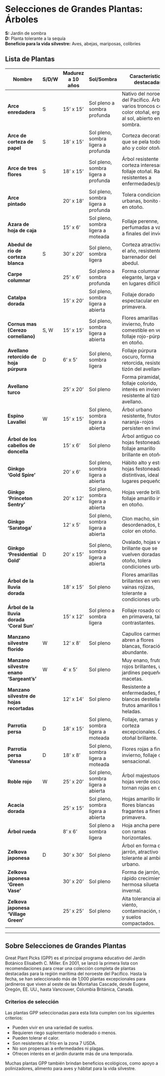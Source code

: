 # Selecciones de Grandes Plantas: Árboles

**S:** Jardín de sombra  
**D:** Planta tolerante a la sequía  
**Beneficio para la vida silvestre:** Aves, abejas, mariposas, colibríes

## Lista de Plantas

| Nombre                                   | S/D/W | Madurez a 10 años | Sol/Sombra                        | Características destacadas                                                                    |
|-------------------------------------------|-------|-------------------|-----------------------------------|----------------------------------------------------------------------------------------------|
| **Arce enredadera**                       | S     | 15’ x 15’         | Sol pleno a sombra profunda       | Nativo del noroeste del Pacífico. Árbol de varios troncos con color otoñal, erguido al sol, abierto en sombra. |
| **Arce de corteza de papel**              | S     | 18’ x 15’         | Sol pleno, sombra ligera a profunda | Corteza decorativa que se pela todo el año y color otoñal.                                   |
| **Arce de tres flores**                   | S     | 18’ x 15’         | Sol pleno, sombra ligera a profunda | Árbol resistente con corteza interesante y follaje otoñal. Raíces resistentes a enfermedades/plagas. |
| **Arce pintado**                          |       | 20’ x 18’         | Sol pleno, sombra ligera a profunda | Tolera condiciones urbanas, bonito color en otoño.                                            |
| **Azara de hoja de caja**                 |       | 15’ x 6’          | Sol pleno, sombra ligera a moteada  | Follaje perenne, flores perfumadas a vainilla a finales del invierno.                         |
| **Abedul de río de corteza blanca**       | S     | 30’ x 20’         | Sol pleno, sombra ligera           | Corteza atractiva todo el año, resistente al barrenador del abedul.                          |
| **Carpe columnar**                        |       | 25’ x 6’          | Sol pleno a sombra profunda        | Forma columnar elegante, larga vida en lugares difíciles.                                     |
| **Catalpa dorada**                        |       | 15’ x 20’         | Sol pleno, sombra ligera a abierta | Follaje dorado espectacular en primavera.                                                     |
| **Cornus mas (Cerezo corneliano)**        | S, W  | 15’ x 15’         | Sol pleno, sombra ligera a abierta | Flores amarillas en invierno, fruto comestible en verano, follaje rojo-púrpura en otoño.      |
| **Avellano retorcido de hoja púrpura**    | D     | 6’ x 5’           | Sol pleno, sombra ligera           | Follaje púrpura oscuro, forma retorcida, resistente al tizón del avellano.                    |
| **Avellano turco**                        |       | 25’ x 20’         | Sol pleno                          | Forma piramidal, follaje colorido, interés en invierno, resistente al tizón del avellano.     |
| **Espino Lavallei**                       | W     | 15’ x 15’         | Sol pleno, sombra ligera a abierta | Árbol urbano resistente, frutos naranja-rojos persisten en invierno.                          |
| **Árbol de los cabellos de doncella**     |       | 15’ x 6’          | Sol pleno                          | Árbol antiguo con hojas festoneadas, follaje amarillo brillante en otoño.                     |
| **Ginkgo ‘Gold Spire’**                   |       | 20’ x 6’          | Sol pleno, sombra ligera a abierta | Hábito alto y estrecho, hojas festoneadas distintivas, ideal para lugares pequeños.           |
| **Ginkgo ‘Princeton Sentry’**             |       | 20’ x 12’         | Sol pleno, sombra ligera a abierta | Hojas verde brillante, follaje amarillo intenso en otoño.                                     |
| **Ginkgo ‘Saratoga’**                     |       | 12’ x 5’          | Sol pleno, sombra ligera a abierta | Clon macho, sin frutos desordenados, bonito color en otoño.                                   |
| **Ginkgo ‘Presidential Gold’**            | D     | 20’ x 15’         | Sol pleno, sombra ligera a abierta | Ovalado, hojas verde brillante que se vuelven doradas en otoño, tolera condiciones urbanas.   |
| **Árbol de la lluvia dorada**             |       | 18’ x 15’         | Sol pleno                          | Flores amarillas brillantes en verano, vainas rojizas, tolerante a condiciones urbanas.       |
| **Árbol de la lluvia dorada ‘Coral Sun’** |       | 15’ x 12’         | Sol pleno a sombra ligera          | Follaje rosado coral en primavera, tallos contrastantes.                                      |
| **Manzano silvestre florido**             | W     | 12’ x 8’          | Sol pleno                          | Capullos carmesí se abren a flores blancas, floración abundante.                             |
| **Manzano silvestre enano ‘Sargeant’s’**  | W     | 4’ x 5’           | Sol pleno                          | Muy enano, frutos rojos brillantes, útil en jardines pequeños o macetas.                     |
| **Manzano silvestre de hojas recortadas** |       | 12’ x 14’         | Sol pleno                          | Resistente a enfermedades, flores blancas destellantes, frutos amarillos tras heladas.        |
| **Parrotia persa**                        | D     | 18’ x 15’         | Sol pleno, sombra ligera a moteada | Follaje, ramas y corteza excepcionales. Color otoñal brillante.                              |
| **Parrotia persa ‘Vanessa’**              | D     | 18’ x 8’          | Sol pleno, sombra ligera a moteada | Flores rojas a fines del invierno, follaje otoñal sensacional.                               |
| **Roble rojo**                            | W     | 25’ x 20’         | Sol pleno, sombra ligera a abierta | Árbol majestuoso, hojas verde oscuro se tornan rojas en otoño.                               |
| **Acacia dorada**                         |       | 25’ x 15’         | Sol pleno, sombra ligera a abierta | Hojas amarillo limón, flores blancas fragantes a fines de primavera.                         |
| **Árbol rueda**                           |       | 8’ x 6’           | Sol pleno a sombra ligera          | Hoja ancha perenne con ramas horizontales.                                                    |
| **Zelkova japonesa**                      | D     | 30’ x 30’         | Sol pleno                          | Árbol en forma de jarrón, atractivo y tolerante al ambiente urbano.                          |
| **Zelkova japonesa ‘Green Vase’**         |       | 30’ x 20’         | Sol pleno                          | Forma de jarrón, rápido crecimiento, hermosa silueta invernal.                               |
| **Zelkova japonesa ‘Village Green’**      |       | 25’ x 25’         | Sol pleno                          | Alta tolerancia al viento, contaminación, sequía y suelos compactados.                       |

---

## Sobre Selecciones de Grandes Plantas

Great Plant Picks (GPP) es el principal programa educativo del Jardín Botánico Elisabeth C. Miller. En 2001, se lanzó la primera lista con recomendaciones para crear una colección completa de plantas destacadas para la región marítima del noroeste del Pacífico. Hasta la fecha, se han seleccionado más de 1,000 plantas excepcionales para jardineros que viven al oeste de las Montañas Cascade, desde Eugene, Oregón, EE. UU., hasta Vancouver, Columbia Británica, Canadá.

### Criterios de selección

Las plantas GPP seleccionadas para esta lista cumplen con los siguientes criterios:

- Pueden vivir en una variedad de suelos.
- Requieren riego suplementario moderado o menos.
- Pueden tolerar el calor.
- Son resistentes al frío en la zona 7 USDA.
- No son propensas a enfermedades ni plagas.
- Ofrecen interés en el jardín durante más de una temporada.

Muchas plantas GPP también brindan beneficios ecológicos, como apoyo a polinizadores, alimento para aves y hábitat para la vida silvestre.
